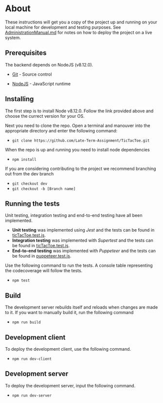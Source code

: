 # About

These instructions will get you a copy of the project up and running on your local machine for development and testing purposes. See [AdministrationManual.md](./AdministrationManual.md) for notes on how to deploy the project on a live system.

## Prerequisites

The backend depends on NodeJS (v8.12.0). 

* [Git](https://git-scm.com/book/en/v2/Getting-Started-Installing-Git) - Source control

* [NodeJS](https://nodejs.org/en/download/) - JavaScript runtime

## Installing

The first step is to install Node v8.12.0. Follow the link provided above and choose the currect version for your OS.

Next you need to clone the repo. Open a terminal and manouver into the appropriate directory and enter the following command:
* `git clone https://github.com/Late-Term-Assignment/TicTacToe.git`

When the repo is up and running you need to install node dependencies
* `npm install`

If you are considering contributing to the project we recommend branching out from the dev branch
* `git checkout dev`
* `git checkout -b [Branch name]`

## Running the tests
Unit testing, integration testing and end-to-end testing have all been implemented.  
* **Unit testing** was implemented using *Jest* and the tests can be found in [ticTacToe.test.js](../src/logic/ticTacToe.test.js).  
* **Integration testing** was implemented with *Supertest* and the tests can be found in [ticTacToe.test.js](../src/api/index.test.js).  
* **End-to-end testing** was implemented with *Puppeteer* and the tests can be found in [puppeteer.test.js](../src/E2ETesting/puppeteer.test.js).

Use the following command to run the tests. A console table representing the codecoverage will follow the tests.
* `npm test`

## Build

The development server rebuilds itself and reloads when changes are made to it. If you want to manually build it, run the following command
* `npm run build`

## Development client
To deploy the development client, use the following command.
* `npm run dev-client`

## Development server

To deploy the development server, input the following command.
* `npm run dev-server`